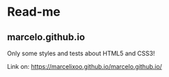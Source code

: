 <h1>Read-me</h1>
<h2>marcelo.github.io</h2>

 Only some styles and tests about HTML5 and CSS3! 

Link on: https://marcelixoo.github.io/marcelo.github.io/ 
